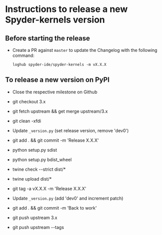 # Instructions to release a new Spyder-kernels version

## Before starting the release

* Create a PR against `master` to update the Changelog with the following command:

    `loghub spyder-ide/spyder-kernels -m vX.X.X`

## To release a new version on PyPI

* Close the respective milestone on Github

* git checkout 3.x

* git fetch upstream && get merge upstream/3.x

* git clean -xfdi

* Update `_version.py` (set release version, remove 'dev0')

* git add . && git commit -m 'Release X.X.X'

* python setup.py sdist

* python setup.py bdist_wheel

* twine check --strict dist/*

* twine upload dist/*

* git tag -a vX.X.X -m 'Release X.X.X'

* Update `_version.py` (add 'dev0' and increment patch)

* git add . && git commit -m 'Back to work'

* git push upstream 3.x

* git push upstream --tags
